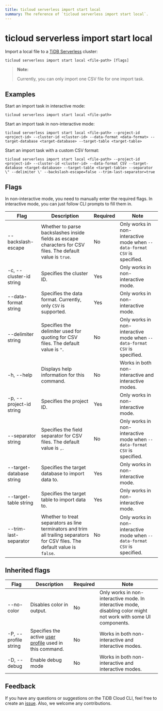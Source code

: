 ```yaml
---
title: ticloud serverless import start local
summary: The reference of `ticloud serverless import start local`.
---
```


# ticloud serverless import start local

Import a local file to a [TiDB Serverless](/tidb-cloud/select-cluster-tier.md#tidb-serverless) cluster:

```shell
ticloud serverless import start local <file-path> [flags]
```

> **Note:**
>
> Currently, you can only import one CSV file for one import task.

## Examples

Start an import task in interactive mode:

```shell
ticloud serverless import start local <file-path>
```

Start an import task in non-interactive mode:

```shell
ticloud serverless import start local <file-path> --project-id <project-id> --cluster-id <cluster-id> --data-format <data-format> --target-database <target-database> --target-table <target-table>
```

Start an import task with a custom CSV format:

```shell
ticloud serverless import start local <file-path> --project-id <project-id> --cluster-id <cluster-id> --data-format CSV --target-database <target-database> --target-table <target-table> --separator \" --delimiter \' --backslash-escape=false --trim-last-separator=true
```

## Flags

In non-interactive mode, you need to manually enter the required flags. In interactive mode, you can just follow CLI prompts to fill them in.

| Flag                     | Description                                                                                                                   | Required | Note                                                                      |
|--------------------------|-------------------------------------------------------------------------------------------------------------------------------|----------|---------------------------------------------------------------------------|
| --backslash-escape       | Whether to parse backslashes inside fields as escape characters for CSV files. The default value is `true`.                   | No       | Only works in non-interactive mode when `--data-format CSV` is specified. |
| -c, --cluster-id string  | Specifies the cluster ID.                                                                                                     | Yes      | Only works in non-interactive mode.                                       |
| --data-format string     | Specifies the data format. Currently, only `CSV` is supported.                                                                | Yes      | Only works in non-interactive mode.                                       |
| --delimiter string       | Specifies the delimiter used for quoting for CSV files. The default value is `"`.                                             | No       | Only works in non-interactive mode when `--data-format CSV` is specified. |
| -h, --help               | Displays help information for this command.                                                                                   | No       | Works in both non-interactive and interactive modes.                      |
| -p, --project-id string  | Specifies the project ID.                                                                                                     | Yes      | Only works in non-interactive mode.                                       |
| --separator string       | Specifies the field separator for CSV files. The default value is `,`.                                                        | No       | Only works in non-interactive mode when `--data-format CSV` is specified. |
| --target-database string | Specifies the target database to import data to.                                                                              | Yes      | Only works in non-interactive mode.                                       |
| --target-table string    | Specifies the target table to import data to.                                                                                 | Yes      | Only works in non-interactive mode.                                       |
| --trim-last-separator    | Whether to treat separators as line terminators and trim all trailing separators for CSV files. The default value is `false`. | No       | Only works in non-interactive mode when `--data-format CSV` is specified. |

## Inherited flags

| Flag                 | Description                                                                                          | Required | Note                                                                                                             |
|----------------------|------------------------------------------------------------------------------------------------------|----------|------------------------------------------------------------------------------------------------------------------|
| --no-color           | Disables color in output.                                                                            | No       | Only works in non-interactive mode. In interactive mode, disabling color might not work with some UI components. |
| -P, --profile string | Specifies the active [user profile](/tidb-cloud/cli-reference.md#user-profile) used in this command. | No       | Works in both non-interactive and interactive modes.                                                             |
| -D, --debug          | Enable debug mode                                                                                    | No       | Works in both non-interactive and interactive modes.                                                             |

## Feedback

If you have any questions or suggestions on the TiDB Cloud CLI, feel free to create an [issue](https://github.com/tidbcloud/tidbcloud-cli/issues/new/choose). Also, we welcome any contributions.
